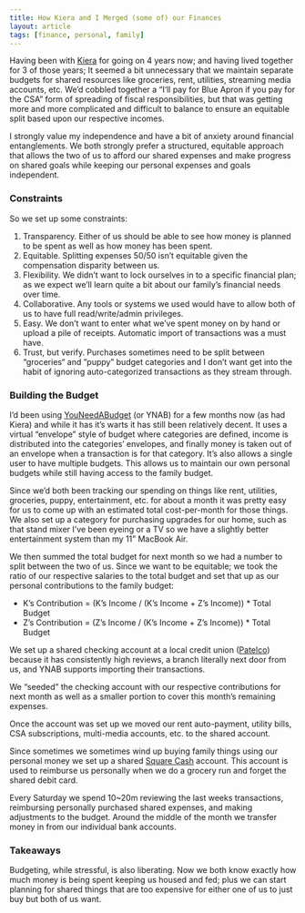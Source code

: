 ```yaml
---
title: How Kiera and I Merged (some of) our Finances
layout: article
tags: [finance, personal, family]
---
```

Having been with [Kiera](https://twitter.com/kmanion) for going on 4 years now; and having lived together for 3 of those years; It seemed a bit unnecessary that we maintain separate budgets for shared resources like groceries, rent, utilities, streaming media accounts, etc. We&rsquo;d cobbled together a &ldquo;I&lsquo;ll pay for Blue Apron if you pay for the CSA&rdquo; form of spreading of fiscal responsibilities, but that was getting more and more complicated and difficult to balance to ensure an equitable split based upon our respective incomes.

I strongly value my independence and have a bit of anxiety around financial entanglements. We both strongly prefer a structured, equitable approach that allows the two of us to afford our shared expenses and make progress on shared goals while keeping our personal expenses and goals independent.


### Constraints
So we set up some constraints:

1. Transparency. Either of us should be able to see how money is planned to be spent as well as how money has been spent.
1. Equitable. Splitting expenses 50/50 isn&rsquo;t equitable given the compensation disparity between us.
1. Flexibility. We didn&rsquo;t want to lock ourselves in to a specific financial plan; as we expect we&rsquo;ll learn quite a bit about our family&rsquo;s financial needs over time.
1. Collaborative. Any tools or systems we used would have to allow both of us to have full read/write/admin privileges.
1. Easy. We don&rsquo;t want to enter what we&rsquo;ve spent money on by hand or upload a pile of receipts. Automatic import of transactions was a must have.
1. Trust, but verify. Purchases sometimes need to be split between &ldquo;groceries&ldquo; and &rdquo;puppy&rdquo; budget categories and I don&rsquo;t want get into the habit of ignoring auto-categorized transactions as they stream through.

### Building the Budget

I&rsquo;d been using [YouNeedABudget](http://www.youneedabudget.com) (or YNAB) for a few months now (as had Kiera) and while it has it&rsquo;s warts it has still been relatively decent. It uses a virtual &ldquo;envelope&rdquo; style of budget where categories are defined, income is distributed into the categories&rsquo; envelopes, and finally money is taken out of an envelope when a transaction is for that category. It&rsquo;s also allows a single user to have multiple budgets. This allows us to maintain our own personal budgets while still having access to the family budget.

Since we&rsquo;d both been tracking our spending on things like rent, utilities, groceries, puppy, entertainment, etc. for about a month it was pretty easy for us to come up with an estimated total cost-per-month for those things. We also set up a category for purchasing upgrades for our home, such as that stand mixer I&rsquo;ve been eyeing or a TV so we have a slightly better entertainment system than my 11&rdquo; MacBook Air.

We then summed the total budget for next month so we had a number to split between the two of us. Since we want to be equitable; we took the ratio of our respective salaries to the total budget and set that up as our personal contributions to the family budget:

* K&rsquo;s Contribution = (K&rsquo;s Income / (K&rsquo;s Income + Z&rsquo;s Income)) * Total Budget
* Z&rsquo;s Contribution = (Z&rsquo;s Income / (K&rsquo;s Income + Z&rsquo;s Income)) * Total Budget

We set up a shared checking account at a local credit union ([Patelco](https://www.patelco.org)) because it has consistently high reviews, a branch literally next door from us, and YNAB supports importing their transactions.

We &ldquo;seeded&rdquo; the checking account with our respective contributions for next month as well as a smaller portion to cover this month&rsquo;s remaining expenses.

Once the account was set up we moved our rent auto-payment, utility bills, CSA subscriptions, multi-media accounts, etc. to the shared account.

Since sometimes we sometimes wind up buying family things using our personal money we set up a shared [Square Cash](https://cash.me) account. This account is used to reimburse us personally when we do a grocery run and forget the shared debit card.

Every Saturday we spend 10~20m reviewing the last weeks transactions, reimbursing personally purchased shared expenses, and making adjustments to the budget. Around the middle of the month we transfer money in from our individual bank accounts.

### Takeaways

Budgeting, while stressful, is also liberating. Now we both know exactly how much money is being spent keeping us housed and fed; plus we can start planning for shared things that are too expensive for either one of us to just buy but both of us want.
